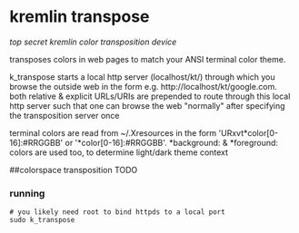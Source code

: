 # kremlin transpose
*top secret kremlin color transposition device*

transposes colors in web pages to match your ANSI terminal color theme.

k_transpose starts a local http server (localhost/kt/) through which you browse the outside web in the form e.g. http://localhost/kt/google.com. both relative & explicit URLs/URIs are prepended to route through this local http server such that one can browse the web "normally" after specifying the transposition server once

terminal colors are read from ~/.Xresources in the form 'URxvt\*color[0-16]:#RRGGBB' or '*color[0-16]:#RRGGBB'. *background: & *foreground: colors are used too, to determine light/dark theme context

##colorspace transposition
TODO

### running
```
# you likely need root to bind httpds to a local port
sudo k_transpose
```
